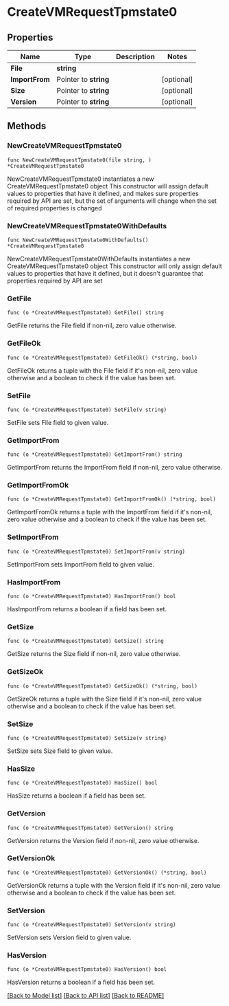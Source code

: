 # CreateVMRequestTpmstate0

## Properties

Name | Type | Description | Notes
------------ | ------------- | ------------- | -------------
**File** | **string** |  | 
**ImportFrom** | Pointer to **string** |  | [optional] 
**Size** | Pointer to **string** |  | [optional] 
**Version** | Pointer to **string** |  | [optional] 

## Methods

### NewCreateVMRequestTpmstate0

`func NewCreateVMRequestTpmstate0(file string, ) *CreateVMRequestTpmstate0`

NewCreateVMRequestTpmstate0 instantiates a new CreateVMRequestTpmstate0 object
This constructor will assign default values to properties that have it defined,
and makes sure properties required by API are set, but the set of arguments
will change when the set of required properties is changed

### NewCreateVMRequestTpmstate0WithDefaults

`func NewCreateVMRequestTpmstate0WithDefaults() *CreateVMRequestTpmstate0`

NewCreateVMRequestTpmstate0WithDefaults instantiates a new CreateVMRequestTpmstate0 object
This constructor will only assign default values to properties that have it defined,
but it doesn't guarantee that properties required by API are set

### GetFile

`func (o *CreateVMRequestTpmstate0) GetFile() string`

GetFile returns the File field if non-nil, zero value otherwise.

### GetFileOk

`func (o *CreateVMRequestTpmstate0) GetFileOk() (*string, bool)`

GetFileOk returns a tuple with the File field if it's non-nil, zero value otherwise
and a boolean to check if the value has been set.

### SetFile

`func (o *CreateVMRequestTpmstate0) SetFile(v string)`

SetFile sets File field to given value.


### GetImportFrom

`func (o *CreateVMRequestTpmstate0) GetImportFrom() string`

GetImportFrom returns the ImportFrom field if non-nil, zero value otherwise.

### GetImportFromOk

`func (o *CreateVMRequestTpmstate0) GetImportFromOk() (*string, bool)`

GetImportFromOk returns a tuple with the ImportFrom field if it's non-nil, zero value otherwise
and a boolean to check if the value has been set.

### SetImportFrom

`func (o *CreateVMRequestTpmstate0) SetImportFrom(v string)`

SetImportFrom sets ImportFrom field to given value.

### HasImportFrom

`func (o *CreateVMRequestTpmstate0) HasImportFrom() bool`

HasImportFrom returns a boolean if a field has been set.

### GetSize

`func (o *CreateVMRequestTpmstate0) GetSize() string`

GetSize returns the Size field if non-nil, zero value otherwise.

### GetSizeOk

`func (o *CreateVMRequestTpmstate0) GetSizeOk() (*string, bool)`

GetSizeOk returns a tuple with the Size field if it's non-nil, zero value otherwise
and a boolean to check if the value has been set.

### SetSize

`func (o *CreateVMRequestTpmstate0) SetSize(v string)`

SetSize sets Size field to given value.

### HasSize

`func (o *CreateVMRequestTpmstate0) HasSize() bool`

HasSize returns a boolean if a field has been set.

### GetVersion

`func (o *CreateVMRequestTpmstate0) GetVersion() string`

GetVersion returns the Version field if non-nil, zero value otherwise.

### GetVersionOk

`func (o *CreateVMRequestTpmstate0) GetVersionOk() (*string, bool)`

GetVersionOk returns a tuple with the Version field if it's non-nil, zero value otherwise
and a boolean to check if the value has been set.

### SetVersion

`func (o *CreateVMRequestTpmstate0) SetVersion(v string)`

SetVersion sets Version field to given value.

### HasVersion

`func (o *CreateVMRequestTpmstate0) HasVersion() bool`

HasVersion returns a boolean if a field has been set.


[[Back to Model list]](../README.md#documentation-for-models) [[Back to API list]](../README.md#documentation-for-api-endpoints) [[Back to README]](../README.md)


